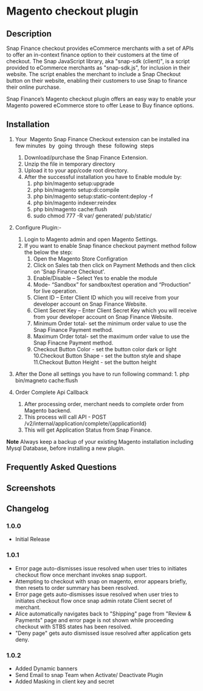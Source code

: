 # Magento checkout plugin
## Description

Snap Finance checkout provides eCommerce merchants with a set of APIs to offer an in-context finance option to their customers at the time of checkout. 
The Snap JavaScript library, aka "snap-sdk (client)", is a script provided to eCommerce merchants as "snap-sdk.js", for inclusion in their website. The script enables the merchant to include a Snap Checkout button on their website, enabling their customers to use Snap to finance their online purchase.

Snap Finance’s Magento checkout plugin offers an easy way to enable your Magento powered eCommerce store to offer Lease to Buy finance options.

## Installation

1. Your​ ​ Magento​ ​Snap Finance Checkout extension​ can​ ​be​ ​installed​ ​in​ a few 
minutes​ ​ by​ ​ going​ ​ through​ ​ these​ ​ following​ ​ steps
    1. Download/purchase the Snap Finance Extension.
    2. Unzip the file in temporary directory
    3. Upload it to your app/code root directory.
    4. After the successful installation you have to Enable module by:
    	1. php bin/magento setup:upgrade
    	2. php bin/magento setup:di:compile
    	3. php bin/magento setup:static-content:deploy -f
    	4. php bin/magento indexer:reindex
    	5. php bin/magento cache:flush
    	6. sudo chmod 777 -R var/ generated/ pub/static/

2. Configure Plugin:- 
	1. Login to Magento admin and open Magento Settings. 
   	2. If you want to enable Snap finance checkout payment method follow the below the step:
	      1. Open the Magento Store Configration
	      2. Click on Sales tab then click on Payment Methods and then click on 'Snap Finance Checkout'.
		  3. Enable/Disable – Select Yes to enable the module
		  4. Mode-  “Sandbox” for sandbox/test operation and “Production” for live operation.
		  5. Client ID – Enter Client ID which you will receive from your developer account on Snap Finance Website.
	 	  6. Client Secret Key – Enter Client Secret Key which you will receive from your developer account on Snap Finance Website.
	 	  7. Minimum Order total- set the minimum order value to use the Snap Finance Payment method.
	 	  8. Maximum Order total- set the maximum order value to use the Snap Finacne Payment method.
	 	  9. Checkout Button Color - set the button color dark or light
		  10.Checkout Button Shape  - set the button style and shape
		  11.Checkout Button Height - set the button height 


3. After the Done all settings you have to run following command:
    	1. php bin/magneto cache:flush	

4. Order Complete Api Callback 
	1. After processing order, merchant needs to complete order from Magento backend.
	2. This process will call API - POST /v2/internal/application/complete/{applicationId}
	3. This will get Application Status from Snap Finance.
	
**Note** Always keep a backup of your existing Magento installation including Mysql Database, before installing a new plugin.

## Frequently Asked Questions

## Screenshots

## Changelog
### 1.0.0
* Initial Release

### 1.0.1
* Error page auto-dismisses issue resolved when user tries to initiates checkout flow once merchant invokes snap support.
* Attempting to checkout with snap on magento, error appears briefly, then resets to order summary has been resolved.
* Error page gets auto-dismisses issue resolved when user tries to initiates checkout flow once snap admin rotate Client secret of merchant.
* Alice automatically navigates back to "Shipping" page from "Review & Payments" page and error page is not shown while proceeding checkout with STBS states has been resolved.
* "Deny page" gets auto dismissed issue resolved after application gets deny.

### 1.0.2
* Added Dynamic banners
* Send Email to snap Team when Activate/ Deactivate Plugin
* Added Masking in client key and secret
